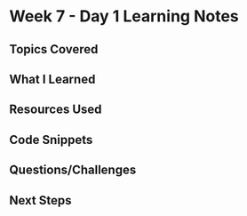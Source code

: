 # Week 7 - Day 1 Learning Notes

## Topics Covered

## What I Learned

## Resources Used

## Code Snippets

## Questions/Challenges

## Next Steps

